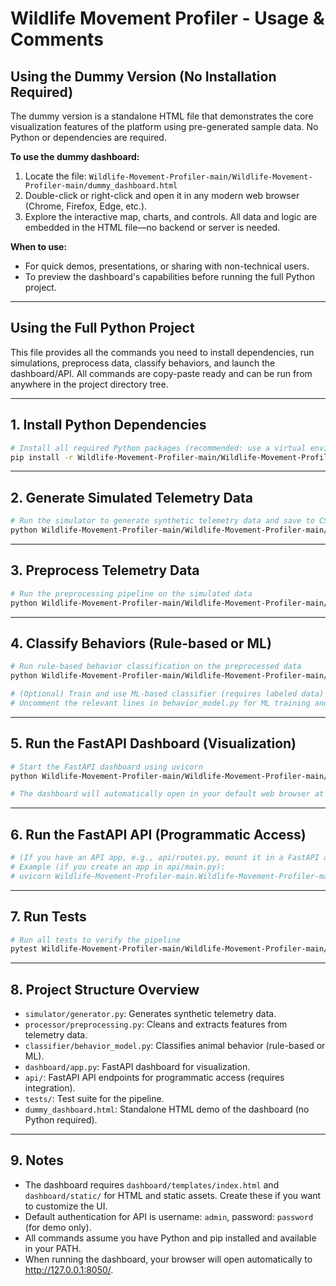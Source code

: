 # Wildlife Movement Profiler - Usage & Comments

## Using the Dummy Version (No Installation Required)

The dummy version is a standalone HTML file that demonstrates the core visualization features of the platform using pre-generated sample data. No Python or dependencies are required.

**To use the dummy dashboard:**

1. Locate the file: `Wildlife-Movement-Profiler-main/Wildlife-Movement-Profiler-main/dummy_dashboard.html`
2. Double-click or right-click and open it in any modern web browser (Chrome, Firefox, Edge, etc.).
3. Explore the interactive map, charts, and controls. All data and logic are embedded in the HTML file—no backend or server is needed.

**When to use:**
- For quick demos, presentations, or sharing with non-technical users.
- To preview the dashboard's capabilities before running the full Python project.

---

## Using the Full Python Project

This file provides all the commands you need to install dependencies, run simulations, preprocess data, classify behaviors, and launch the dashboard/API. All commands are copy-paste ready and can be run from anywhere in the project directory tree.

---

## 1. Install Python Dependencies

```sh
# Install all required Python packages (recommended: use a virtual environment)
pip install -r Wildlife-Movement-Profiler-main/Wildlife-Movement-Profiler-main/requirements.txt
```

---

## 2. Generate Simulated Telemetry Data

```sh
# Run the simulator to generate synthetic telemetry data and save to CSV
python Wildlife-Movement-Profiler-main/Wildlife-Movement-Profiler-main/simulator/generator.py
```

---

## 3. Preprocess Telemetry Data

```sh
# Run the preprocessing pipeline on the simulated data
python Wildlife-Movement-Profiler-main/Wildlife-Movement-Profiler-main/processor/preprocessing.py
```

---

## 4. Classify Behaviors (Rule-based or ML)

```sh
# Run rule-based behavior classification on the preprocessed data
python Wildlife-Movement-Profiler-main/Wildlife-Movement-Profiler-main/classifier/behavior_model.py

# (Optional) Train and use ML-based classifier (requires labeled data)
# Uncomment the relevant lines in behavior_model.py for ML training and prediction
```

---

## 5. Run the FastAPI Dashboard (Visualization)

```sh
# Start the FastAPI dashboard using uvicorn
python Wildlife-Movement-Profiler-main/Wildlife-Movement-Profiler-main/dashboard/app.py

# The dashboard will automatically open in your default web browser at http://127.0.0.1:8050/
```

---

## 6. Run the FastAPI API (Programmatic Access)

```sh
# (If you have an API app, e.g., api/routes.py, mount it in a FastAPI app and run with uvicorn)
# Example (if you create an app in api/main.py):
# uvicorn Wildlife-Movement-Profiler-main.Wildlife-Movement-Profiler-main.api.main:app --reload
```

---

## 7. Run Tests

```sh
# Run all tests to verify the pipeline
pytest Wildlife-Movement-Profiler-main/Wildlife-Movement-Profiler-main/tests/test_pipeline.py
```

---

## 8. Project Structure Overview

- `simulator/generator.py`: Generates synthetic telemetry data.
- `processor/preprocessing.py`: Cleans and extracts features from telemetry data.
- `classifier/behavior_model.py`: Classifies animal behavior (rule-based or ML).
- `dashboard/app.py`: FastAPI dashboard for visualization.
- `api/`: FastAPI API endpoints for programmatic access (requires integration).
- `tests/`: Test suite for the pipeline.
- `dummy_dashboard.html`: Standalone HTML demo of the dashboard (no Python required).

---

## 9. Notes

- The dashboard requires `dashboard/templates/index.html` and `dashboard/static/` for HTML and static assets. Create these if you want to customize the UI.
- Default authentication for API is username: `admin`, password: `password` (for demo only).
- All commands assume you have Python and pip installed and available in your PATH.
- When running the dashboard, your browser will open automatically to http://127.0.0.1:8050/. 